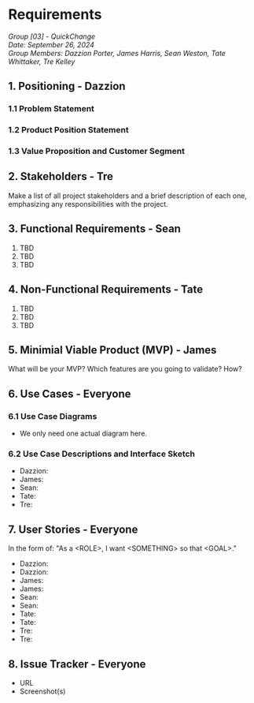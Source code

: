 # Requirements
*Group [03] - QuickChange*\
*Date: September 26, 2024*\
*Group Members: Dazzion Porter, James Harris, Sean Weston, Tate Whittaker, Tre Kelley*

## 1. Positioning - Dazzion

### 1.1 Problem Statement
### 1.2 Product Position Statement
### 1.3 Value Proposition and Customer Segment

## 2. Stakeholders - Tre

Make a list of all project stakeholders and a brief description of each one, emphasizing any responsibilities with the project.

## 3. Functional Requirements - Sean

1. TBD
2. TBD
3. TBD

## 4. Non-Functional Requirements - Tate

1. TBD
2. TBD
3. TBD

## 5. Minimial Viable Product (MVP) - James

What will be your MVP? Which features are you going to validate? How?

## 6. Use Cases - Everyone

### 6.1 Use Case Diagrams

- We only need one actual diagram here.

### 6.2 Use Case Descriptions and Interface Sketch

- Dazzion:
- James:
- Sean:
- Tate:
- Tre:

## 7. User Stories - Everyone

In the form of: "As a \<ROLE>, I want \<SOMETHING> so that \<GOAL>."

- Dazzion:
- Dazzion:
- James:
- James:
- Sean:
- Sean:
- Tate:
- Tate:
- Tre:
- Tre:

## 8. Issue Tracker - Everyone

- URL
- Screenshot(s)
